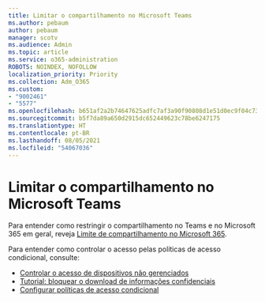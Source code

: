 ```yaml
---
title: Limitar o compartilhamento no Microsoft Teams
ms.author: pebaum
author: pebaum
manager: scotv
ms.audience: Admin
ms.topic: article
ms.service: o365-administration
ROBOTS: NOINDEX, NOFOLLOW
localization_priority: Priority
ms.collection: Adm_O365
ms.custom:
- "9002461"
- "5577"
ms.openlocfilehash: b651af2a2b74647625adfc7af3a90f90808d1e51d0ec9f04c73313fd7232c4ac
ms.sourcegitcommit: b5f7da89a650d2915dc652449623c78be6247175
ms.translationtype: HT
ms.contentlocale: pt-BR
ms.lasthandoff: 08/05/2021
ms.locfileid: "54067036"
---
```

# <a name="limit-sharing-in-microsoft-teams"></a>Limitar o compartilhamento no Microsoft Teams

Para entender como restringir o compartilhamento no Teams e no Microsoft 365 em geral, reveja [Limite de compartilhamento no Microsoft 365](https://docs.microsoft.com/microsoft-365/solutions/microsoft-365-limit-sharing?view=o365-worldwide).

Para entender como controlar o acesso pelas políticas de acesso condicional, consulte:

- [Controlar o acesso de dispositivos não gerenciados](https://docs.microsoft.com/sharepoint/control-access-from-unmanaged-devices)
- [Tutorial: bloquear o download de informações confidenciais](https://docs.microsoft.com/cloud-app-security/use-case-proxy-block-session-aad)
- [Configurar políticas de acesso condicional](https://docs.microsoft.com/microsoft-365/business/set-up-conditional-access-policies?view=o365-worldwide)
